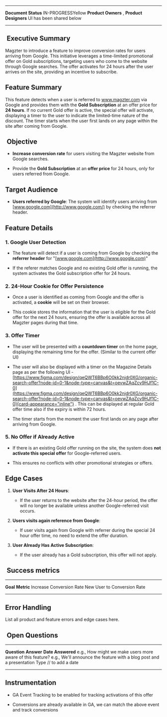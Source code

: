   ----------------------- --------------------------
  **Document Status**     IN-PROGRESSYellow
  **Product Owners**      ,
  **Product Designers**   UI has been shared below
  ----------------------- --------------------------

##  Executive Summary

Magzter to introduce a feature to improve conversion rates for users
arriving from Google. This initiative leverages a time-limited
promotional offer on Gold subscriptions, targeting users who come to the
website through Google searches. The offer activates for 24 hours after
the user arrives on the site, providing an incentive to subscribe.

## Feature Summary

This feature detects when a user is referred to www.magzter.com via
Google and provides them with the **Gold Subscription** at an offer
price for **24 hours**. If no current Gold offer is active, the special
offer will activate, displaying a timer to the user to indicate the
limited-time nature of the discount. The timer starts when the user
first lands on any page within the site after coming from Google.

##  Objective

- **Increase conversion rate** for users visiting the Magzter website
  from Google searches.

- Provide the **Gold Subscription** at an **offer price** for 24 hours,
  only for users referred from Google.

## Target Audience

- **Users referred by Google**: The system will identify users arriving
  from [www.google.com](http://www.google.com/) by checking the referrer
  header.

## Feature Details

### 1. **Google User Detection**

- The feature will detect if a user is coming from Google by checking
  the **referrer header** for "[www.google.com](http://www.google.com)"

- If the referer matches Google and no existing Gold offer is running,
  the system activates the Gold subscription offer for 24 hours.

### 2. **24-Hour Cookie for Offer Persistence**

- Once a user is identified as coming from Google and the offer is
  activated, a **cookie** will be set on their browser.

- This cookie stores the information that the user is eligible for the
  Gold offer for the next 24 hours, ensuring the offer is available
  across all Magzter pages during that time.

### 3. **Offer Timer**

- The user will be presented with a **countdown timer** on the home
  page, displaying the remaining time for the offer. (Similar to the
  current offer UI)

- The user will also be displayed with a timer on the Magazine Details
  page as per the following UI -
  [https://www.figma.com/design/qeQWT6BBp6O0kk2njdr0XG/organic-search-offer?node-id=0-1&node-type=canvas&t=oevwZAqZcv9HJf1C-0](https://www.figma.com/design/qeQWT6BBp6O0kk2njdr0XG/organic-search-offer?node-id=0-1&node-type=canvas&t=oevwZAqZcv9HJf1C-0){card-appearance="inline"}
  . This can be displayed at regular Gold offer time also if the expiry
  is within 72 hours.

- The timer starts from the moment the user first lands on any page
  after arriving from Google.

### 5. **No Offer if Already Active**

- If there is an existing Gold offer running on the site, the system
  does **not activate this special offer** for Google-referred users.

- This ensures no conflicts with other promotional strategies or offers.

## Edge Cases

1.  **User Visits After 24 Hours**:

    - If the user returns to the website after the 24-hour period, the
      offer will no longer be available unless another Google-referred
      visit occurs.

2.  **Users visits again reference from Google**:

    - If user visits again from Google with referrer during the special
      24 hour offer time, no need to extend the offer duration.

3.  **User Already Has Active Subscription**:

    - If the user already has a Gold subscription, this offer will not
      apply.

##  Success metrics

  -------------------------- -----------------------------
  **Goal**                   **Metric**
  Increase Conversion Rate   New User to Conversion Rate
                             
  -------------------------- -----------------------------

## Error Handling

List all product and feature errors and edge cases here.

##  Open Questions

  ----------------------------------------------------------- ----------------------------------------------------------------------- -----------------------
  **Question**                                                **Answer**                                                              **Date Answered**
  e.g., How might we make users more aware of this feature?   e.g., We\'ll announce the feature with a blog post and a presentation   Type // to add a date
  ----------------------------------------------------------- ----------------------------------------------------------------------- -----------------------

## Instrumentation

- GA Event Tracking to be enabled for tracking activations of this offer

- Conversions are already available in GA, we can match the above event
  and track conversions
